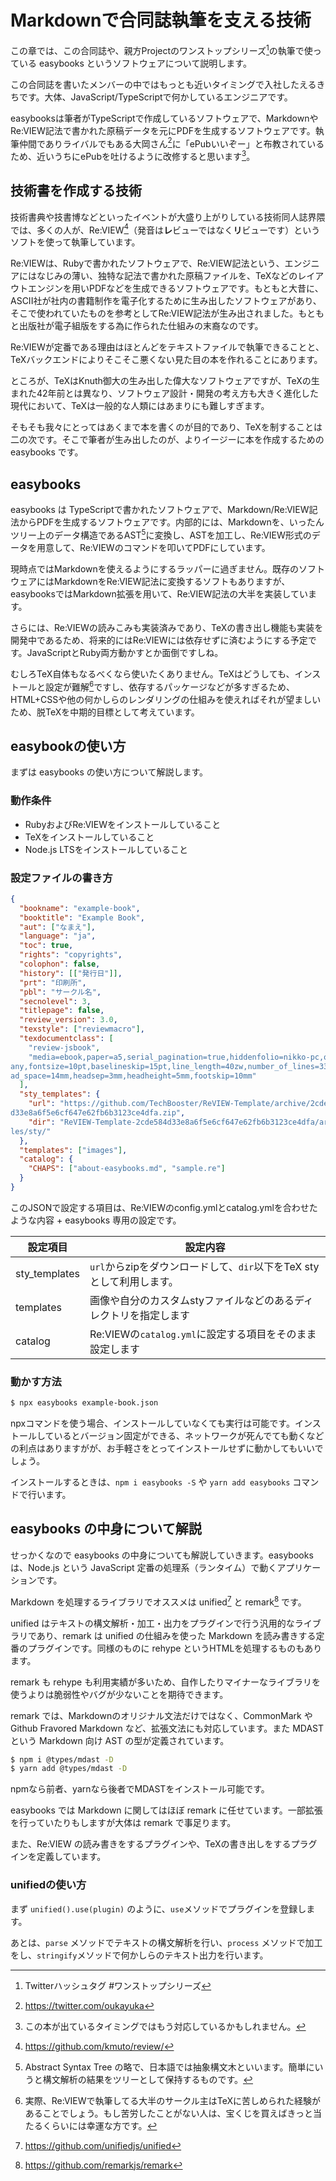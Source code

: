 # Markdownで合同誌執筆を支える技術

この章では、この合同誌や、親方Projectのワンストップシリーズ[^onestop-seriese]の執筆で使っている easybooks というソフトウェアについて説明します。

[^onestop-seriese]: Twitterハッシュタグ #ワンストップシリーズ

この合同誌を書いたメンバーの中ではもっとも近いタイミングで入社したえるきちです。大体、JavaScript/TypeScriptで何かしているエンジニアです。

easybooksは筆者がTypeScriptで作成しているソフトウェアで、MarkdownやRe:VIEW記法で書かれた原稿データを元にPDFを生成するソフトウェアです。執筆仲間でありライバルでもある大岡さん[^oukayuka-twitter]に「ePubいいぞー」と布教されているため、近いうちにePubを吐けるように改修すると思います[^easybooks-epub]。

[^oukayuka-twitter]: https://twitter.com/oukayuka
[^easybooks-epub]: この本が出ているタイミングではもう対応しているかもしれません。

## 技術書を作成する技術

技術書典や技書博などといったイベントが大盛り上がりしている技術同人誌界隈では、多くの人が、Re:VIEW[^Re-VIEW]（発音は**レ**ビューではなく**リ**ビューです）というソフトを使って執筆しています。

[^Re-VIEW]: https://github.com/kmuto/review/

Re:VIEWは、Rubyで書かれたソフトウェアで、Re:VIEW記法という、エンジニアにはなじみの薄い、独特な記法で書かれた原稿ファイルを、TeXなどのレイアウトエンジンを用いPDFなどを生成できるソフトウェアです。もともと大昔に、ASCII社が社内の書籍制作を電子化するために生み出したソフトウェアがあり、そこで使われていたものを参考としてRe:VIEW記法が生み出されました。もともと出版社が電子組版をする為に作られた仕組みの末裔なのです。

Re:VIEWが定番である理由はほとんどをテキストファイルで執筆できることと、TeXバックエンドによりそこそこ悪くない見た目の本を作れることにあります。

ところが、TeXはKnuth御大の生み出した偉大なソフトウェアですが、TeXの生まれた42年前とは異なり、ソフトウェア設計・開発の考え方も大きく進化した現代において、TeXは一般的な人類にはあまりにも難しすぎます。

そもそも我々にとってはあくまで本を書くのが目的であり、TeXを制することは二の次です。そこで筆者が生み出したのが、よりイージーに本を作成するための easybooks です。

## easybooks

easybooks は TypeScriptで書かれたソフトウェアで、Markdown/Re:VIEW記法からPDFを生成するソフトウェアです。内部的には、Markdownを、いったんツリー上のデータ構造であるAST[^AST]に変換し、ASTを加工し、Re:VIEW形式のデータを用意して、Re:VIEWのコマンドを叩いてPDFにしています。

[^AST]: Abstract Syntax Tree の略で、日本語では抽象構文木といいます。簡単にいうと構文解析の結果をツリーとして保持するものです。

現時点ではMarkdownを使えるようにするラッパーに過ぎません。既存のソフトウェアにはMarkdownをRe:VIEW記法に変換するソフトもありますが、easybooksではMarkdown拡張を用いて、Re:VIEW記法の大半を実装しています。

さらには、Re:VIEWの読みこみも実装済みであり、TeXの書き出し機能も実装を開発中であるため、将来的にはRe:VIEWには依存せずに済むようにする予定です。JavaScriptとRuby両方動かすとか面倒ですしね。

むしろTeX自体もなるべくなら使いたくありません。TeXはどうしても、インストールと設定が難解[^tex-difficult]ですし、依存するパッケージなどが多すぎるため、HTML+CSSや他の何かしらのレンダリングの仕組みを使えればそれが望ましいため、脱TeXを中期的目標として考えています。

[^tex-difficult]: 実際、Re:VIEWで執筆してる大半のサークル主はTeXに苦しめられた経験があることでしょう。もし苦労したことがない人は、宝くじを買えばきっと当たるくらいには幸運な方です。

## easybookの使い方

まずは easybooks の使い方について解説します。

### 動作条件

* RubyおよびRe:VIEWをインストールしていること
* TeXをインストールしていること
* Node.js LTSをインストールしていること

### 設定ファイルの書き方

```json
{
  "bookname": "example-book",
  "booktitle": "Example Book",
  "aut": ["なまえ"],
  "language": "ja",
  "toc": true,
  "rights": "copyrights",
  "colophon": false,
  "history": [["発行日"]],
  "prt": "印刷所",
  "pbl": "サークル名",
  "secnolevel": 3,
  "titlepage": false,
  "review_version": 3.0,
  "texstyle": ["reviewmacro"],
  "texdocumentclass": [
    "review-jsbook",
    "media=ebook,paper=a5,serial_pagination=true,hiddenfolio=nikko-pc,open
any,fontsize=10pt,baselineskip=15pt,line_length=40zw,number_of_lines=33,he
ad_space=14mm,headsep=3mm,headheight=5mm,footskip=10mm"
  ],
  "sty_templates": {
    "url": "https://github.com/TechBooster/ReVIEW-Template/archive/2cde584
d33e8a6f5e6cf647e62fb6b3123ce4dfa.zip",
    "dir": "ReVIEW-Template-2cde584d33e8a6f5e6cf647e62fb6b3123ce4dfa/artic
les/sty/"
  },
  "templates": ["images"],
  "catalog": {
    "CHAPS": ["about-easybooks.md", "sample.re"]
  }
}
```

このJSONで設定する項目は、Re:VIEWのconfig.ymlとcatalog.ymlを合わせたような内容 + easybooks 専用の設定です。

|設定項目|設定内容|
|--------|--------|
|sty_templates|`url`からzipをダウンロードして、`dir`以下をTeX styとして利用します。|
|templates|画像や自分のカスタムstyファイルなどのあるディレクトリを指定します|
|catalog|Re:VIEWの`catalog.yml`に設定する項目をそのまま設定します|

### 動かす方法

```sh
$ npx easybooks example-book.json
```

npxコマンドを使う場合、インストールしていなくても実行は可能です。インストールしているとバージョン固定ができる、ネットワークが死んでても動くなどの利点はありますがが、お手軽さをとってインストールせずに動かしてもいいでしょう。

インストールするときは、`npm i easybooks -S` や `yarn add easybooks` コマンドで行います。

## easybooks の中身について解説

せっかくなので easybooks の中身についても解説していきます。easybooks は、Node.js という JavaScript 定番の処理系（ランタイム）で動くアプリケーションです。

Markdown を処理するライブラリでオススメは unified[^unified-url] と remark[^remark-url] です。

[^unified-url]: https://github.com/unifiedjs/unified
[^remark-url]: https://github.com/remarkjs/remark

unified はテキストの構文解析・加工・出力をプラグインで行う汎用的なライブラリであり、remark は unified の仕組みを使った Markdown を読み書きする定番のプラグインです。同様のものに rehype というHTMLを処理するものもあります。

remark も rehype も利用実績が多いため、自作したりマイナーなライブラリを使うよりは脆弱性やバグが少ないことを期待できます。

remark では、Markdownのオリジナル文法だけではなく、CommonMark や Github Fravored Markdown など、拡張文法にも対応しています。また MDAST という Markdown 向け AST の型が定義されています。

```sh
$ npm i @types/mdast -D
$ yarn add @types/mdast -D
```

npmなら前者、yarnなら後者でMDASTをインストール可能です。

easybooks では Markdown に関してはほぼ remark に任せています。一部拡張を行っていたりもしますが大体は remark で事足ります。

また、Re:VIEW の読み書きをするプラグインや、TeXの書き出しをするプラグインを定義しています。

### unifiedの使い方

まず `unified().use(plugin)` のように、`use`メソッドでプラグインを登録します。

あとは、`parse` メソッドでテキストの構文解析を行い、`process` メソッドで加工をし、`stringify`メソッドで何かしらのテキスト出力を行います。

